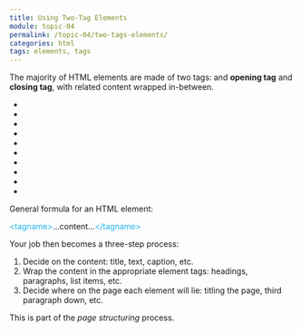 ```yaml
---
title: Using Two-Tag Elements
module: topic-04
permalink: /topic-04/two-tags-elements/
categories: html
tags: elements, tags
---
```


<div class="divider-heading"></div>

The majority of HTML elements are made of two tags: and **opening tag** and **closing tag**, with related content wrapped in-between.

<div class="row callout-columns status-info">
  <div class="col-lg-3">
    <div class="icon">
      <ul class="bursts">
        <li class="deg0"></li>
        <li class="deg36"></li>
        <li class="deg72"></li>
        <li class="deg108"></li>
        <li class="deg144"></li>
        <li class="deg180"></li>
        <li class="deg216"></li>
        <li class="deg252"></li>
        <li class="deg288"></li>
        <li class="deg324"></li>
      </ul>
      <i class="fas fa-info-circle"></i>
    </div>
  </div>
  <div class="col-lg-9">
    <p>General formula for an HTML element:</p>
    <p><span style="color: #20B5E9;">&lt;tagname&gt;</span>...content...<span style="color: #20B5E9;">&lt;/tagname&gt;</span></p>
  </div>
</div>

Your job then becomes a three-step process:
1. Decide on the content: title, text, caption, etc.
2. Wrap the content in the appropriate element tags: headings, paragraphs, list items, etc.
3. Decide where on the page each element will lie: titling the page, third paragraph down, etc.

This is part of the _page structuring_ process.

